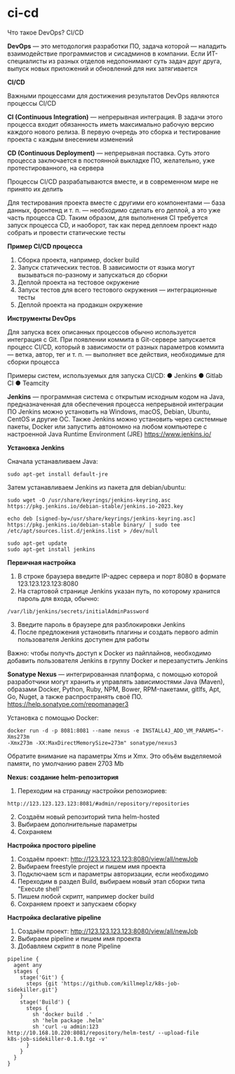 # ci-cd
Что такое DevOps? CI/CD

**DevOps** — это методология разработки ПО, задача которой — наладить взаимодействие программистов и сисадминов в компании. Если ИТ-специалисты из разных отделов недопонимают суть задач друг друга, выпуск новых приложений и обновлений для них затягивается

**CI/CD**

Важными процессами для достижения результатов DevOps являются процессы CI/CD

**CI (Continuous Integration)** — непрерывная интеграция. В задачи этого процесса входит обязанность иметь максимально рабочую версию каждого нового релиза. В первую очередь это сборка и тестирование проекта с каждым внесением изменений

**CD (Continuous Deployment)** — непрерывная поставка. Суть этого процесса заключается в постоянной выкладке ПО, желательно, уже протестированного, на сервера

Процессы CI/CD разрабатываются вместе, и в современном мире не принято их делить

Для тестирования проекта вместе с другими его компонентами — база данных, фронтенд и т. п. — необходимо сделать его деплой, а это уже часть процесса CD. Таким образом, для выполнения CI требуется запуск процесса CD, и наоборот, так как перед деплоем проект надо собрать и провести статические тесты

**Пример CI/CD процесса**

1. Сборка проекта, например, docker build
2. Запуск статических тестов. В зависимости от языка могут вызываться по-разному и запускаться до сборки
3. Деплой проекта на тестовое окружение
4. Запуск тестов для всего тестового окружения — интеграционные тесты
5. Деплой проекта на продакшн окружение

**Инструменты DevOps**

Для запуска всех описанных процессов обычно используется интеграция с Git. При появлении коммита в Git-сервере запускается процесс CI/CD, который в зависимости от разных параметров коммита — ветка, автор, тег и т. п. — выполняет все действия, необходимые для сборки процесса

Примеры систем, используемых для запуска CI/CD:
● Jenkins
● Gitlab CI
● Teamcity

**Jenkins** — программная система с открытым исходным кодом на Java, предназначенная для обеспечения процесса непрерывной интеграции ПО Jenkins можно установить на Windows, macOS, Debian, Ubuntu, CentOS и другие ОС. Также Jenkins можно установить через системные пакеты, Docker или запустить автономно на любом компьютере с настроенной Java Runtime Environment (JRE) https://www.jenkins.io/

**Установка Jenkins**

Сначала устанавливаем Java:
```
sudo apt-get install default-jre
```
Затем устанавливаем Jenkins из пакета для debian/ubuntu:
```
sudo wget -O /usr/share/keyrings/jenkins-keyring.asc https://pkg.jenkins.io/debian-stable/jenkins.io-2023.key

echo deb [signed-by=/usr/share/keyrings/jenkins-keyring.asc] https://pkg.jenkins.io/debian-stable binary/ | sudo tee /etc/apt/sources.list.d/jenkins.list > /dev/null

sudo apt-get update
sudo apt-get install jenkins
```
**Первичная настройка**

1. В строке браузера введите IP-адрес сервера и порт 8080 в формате 123.123.123.123:8080
2. На стартовой странице Jenkins указан путь, по которому хранится пароль для входа, обычно:
```
/var/lib/jenkins/secrets/initialAdminPassword
```
3. Введите пароль в браузере для разблокировки Jenkins
4. После предложения установить плагины и создать первого admin пользователя Jenkins доступен для работы

Важно: чтобы получть доступ к Docker из пайплайнов, необходимо добавить пользователя Jenkins в группу Docker и перезапустить Jenkins

**Sonatype Nexus** — интегрированная платформа, с помощью которой разработчики могут хранить и управлять зависимостями Java (Maven), образами Docker, Python, Ruby, NPM, Bower, RPM-пакетами, gitlfs, Apt, Go, Nuget, а также распространять своё ПО. https://help.sonatype.com/repomanager3

Установка с помощью Docker:
```
docker run -d -p 8081:8081 --name nexus -e INSTALL4J_ADD_VM_PARAMS="-Xms273m
-Xmx273m -XX:MaxDirectMemorySize=273m" sonatype/nexus3
```
Обратите внимание на параметры Xms и Xmx. Это объём выделяемой памяти, по умолчанию равен 2703 Mb

**Nexus: создание helm-репозитория**

1. Переходим на страницу настройки репозиориев:
```
http://123.123.123.123:8081/#admin/repository/repositories
```
2. Создаём новый репозиторий типа helm-hosted
3. Выбираем дополнительные параметры
4. Сохраняем

**Настройка простого pipeline**

1. Создаём проект: http://123.123.123.123:8080/view/all/newJob
2. Выбираем freestyle project и пишем имя проекта
3. Подключаем scm и параметры авторизации, если необходимо
4. Переходим в раздел Build, выбираем новый этап сборки типа "Execute shell"
5. Пишем любой скрипт, например docker build
6. Сохраняем проект и запускаем сборку

**Настройка declarative pipeline**

1. Создаём проект: http://123.123.123.123:8080/view/all/newJob
2. Выбираем pipeline и пишем имя проекта
3. Добавляем скрипт в поле Pipeline
```
pipeline {
  agent any
  stages {
    stage('Git') {
      steps {git 'https://github.com/killmeplz/k8s-job-sidekiller.git'}
    }
    stage('Build') {
      steps {
        sh 'docker build .'
        sh 'helm package .helm'
        sh 'curl -u admin:123
http://10.168.10.220:8081/repository/helm-test/ --upload-file
k8s-job-sidekiller-0.1.0.tgz -v'
      }
    }
  }
}
```

